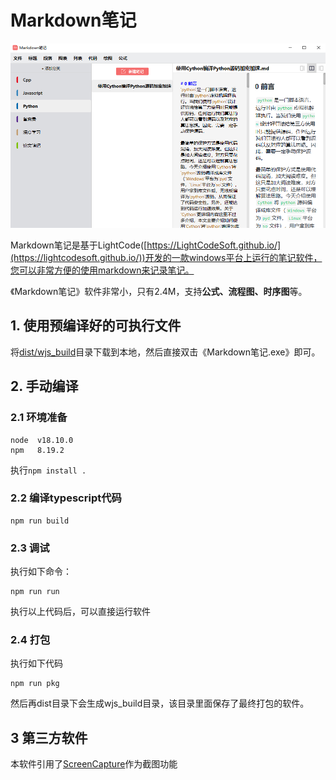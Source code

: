 # Markdown笔记
![软件界面](readme/1.png)

Markdown笔记是基于LightCode([https://LightCodeSoft.github.io/](https://lightcodesoft.github.io/))开发的一款windows平台上运行的笔记软件，您可以非常方便的使用markdown来记录笔记。

《Markdown笔记》软件非常小，只有2.4M，支持**公式、流程图、时序图**等。

## 1. 使用预编译好的可执行文件
将[dist/wjs_build](dist/wjs_build)目录下载到本地，然后直接双击《Markdown笔记.exe》即可。

## 2. 手动编译
### 2.1 环境准备
```
node  v18.10.0
npm   8.19.2
```
执行`npm install .`
### 2.2 编译typescript代码
```
npm run build
```
### 2.3 调试
执行如下命令：
```
npm run run
```
执行以上代码后，可以直接运行软件
### 2.4 打包
执行如下代码
```
npm run pkg
```
然后再dist目录下会生成wjs_build目录，该目录里面保存了最终打包的软件。

## 3 第三方软件
本软件引用了[ScreenCapture](https://github.com/xland/ScreenCapture)作为截图功能